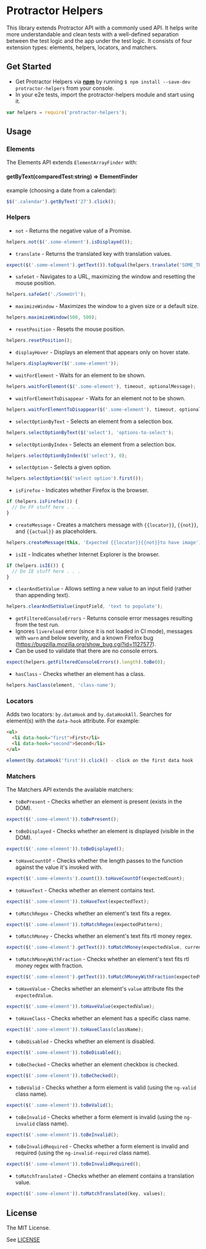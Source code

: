 # Protractor Helpers

This library extends Protractor API with a commonly used API. It helps write more understandable and clean tests with a well-defined separation between the test logic and the app under the test logic. It consists of four extension types: elements, helpers, locators, and matchers.

## Get Started
* Get Protractor Helpers via **[npm](https://www.npmjs.com/)** by running `$ npm install --save-dev protractor-helpers` from your console.
* In your e2e tests, import the protractor-helpers module and start using it.
```js
var helpers = require('protractor-helpers');
```

## Usage
### Elements
The Elements API extends `ElementArrayFinder` with:
#### getByText(comparedTest:string) => ElementFinder

example (choosing a date from a calendar):
```js
$$('.calendar').getByText('27').click();
```

### Helpers
* `not` - Returns the negative value of a Promise.
```js
helpers.not($('.some-element').isDisplayed());
```

* `translate` - Returns the translated key with translation values.
```js
expect($('.some-element').getText()).toEqual(helpers.translate('SOME_TRANSLATION_KEY'));
```

* `safeGet` - Navigates to a URL, maximizing the window and resetting the mouse position.
```js
helpers.safeGet('./SomeUrl');
```

* `maximizeWindow` - Maximizes the window to a given size or a default size.
```js
helpers.maximizeWindow(500, 500);
```

* `resetPosition` - Resets the mouse position.
```js
helpers.resetPosition();
```

* `displayHover` - Displays an element that appears only on hover state.
```js
helpers.displayHover($('.some-element'));
```

* `waitForElement` - Waits for an element to be shown.
```js
helpers.waitForElement($('.some-element'), timeout, optionalMessage);
```

* `waitForElementToDisappear` - Waits for an element not to be shown.
```js
helpers.waitForElementToDisappear($('.some-element'), timeout, optionalMessage);
```

* `selectOptionByText` - Selects an element from a selection box.
```js
helpers.selectOptionByText($('select'), 'options-to-select');
```

* `selectOptionByIndex` - Selects an element from a selection box.
```js
helpers.selectOptionByIndex($('select'), 0);
```

* `selectOption` - Selects a given option.
```js
helpers.selectOption($$('select option').first());
```

* `isFirefox` - Indicates whether Firefox is the browser.
```js
if (helpers.isFirefox()) {
  // Do FF stuff here . . .
}
```

* `createMessage` - Creates a matchers message with `{{locator}}`, `{{not}}`, and `{{actual}}` as placeholders.
```js
helpers.createMessage(this, 'Expected {{locator}}{{not}}to have image') + '.');
```

* `isIE` - Indicates whether Internet Explorer is the browser.
```js
if (helpers.isIE()) {
  // Do IE stuff here . . .
}
```

* `clearAndSetValue` - Allows setting a new value to an input field (rather than appending text).
```js
helpers.clearAndSetValue(inputField, 'text to populate');
```

* `getFilteredConsoleErrors` - Returns console error messages resulting from the test run.
* Ignores `livereload` error (since it is not loaded in CI mode), messages with `warn` and below severity, and a known Firefox bug (https://bugzilla.mozilla.org/show_bug.cgi?id=1127577).
* Can be used to validate that there are no console errors.
```js
expect(helpers.getFilteredConsoleErrors().length).toBe(0);
```

* `hasClass` - Checks whether an element has a class.
```js
helpers.hasClass(element, 'class-name');
```

### Locators
Adds two locators: `by.dataHook` and `by.dataHookAll`.
Searches for element(s) with the `data-hook` attribute. For example:
```html
<ul>
  <li data-hook="first">First</li>
  <li data-hook="second">Second</li>
</ul>
```
```js
element(by.dataHook('first')).click() - click on the first data hook
```

### Matchers
The Matchers API extends the available matchers:
* `toBePresent` - Checks whether an element is present (exists in the DOM).
```js
expect($('.some-element')).toBePresent();
```

* `toBeDisplayed` - Checks whether an element is displayed (visible in the DOM).
```js
expect($('.some-element')).toBeDisplayed();
```

* `toHaveCountOf` - Checks whether the length passes to the function against the value it's invoked with.
```js
expect($('.some-elements').count()).toHaveCountOf(expectedCount);
```

* `toHaveText` - Checks whether an element contains text.
```js
expect($('.some-element')).toHaveText(expectedText);
```

* `toMatchRegex` - Checks whether an element's text fits a regex.
```js
expect($('.some-element')).toMatchRegex(expectedPattern);
```

* `toMatchMoney` - Checks whether an element's text fits rtl money regex.
```js
expect($('.some-element').getText()).toMatchMoney(expectedValue, currencySymbol);
```

* `toMatchMoneyWithFraction` - Checks whether an element's text fits rtl money regex with fraction.
```js
expect($('.some-element').getText()).toMatchMoneyWithFraction(expectedValue, currencySymbol);
```

* `toHaveValue` - Checks whether an element's `value` attribute fits the `expectedValue`.
```js
expect($('.some-element')).toHaveValue(expectedValue);
```

* `toHaveClass` - Checks whether an element has a specific class name.
```js
expect($('.some-element')).toHaveClass(className);
```

* `toBeDisabled` - Checks whether an element is disabled.
```js
expect($('.some-element')).toBeDisabled();
```

* `toBeChecked` - Checks whether an element checkbox is checked.
```js
expect($('.some-element')).toBeChecked();
```

* `toBeValid` - Checks whether a form element is valid (using the `ng-valid` class name).
```js
expect($('.some-element')).toBeValid();
```

* `toBeInvalid` - Checks whether a form element is invalid (using the `ng-invalid` class name).
```js
expect($('.some-element')).toBeInvalid();
```

* `toBeInvalidRequired` - Checks whether a form element is invalid and required (using the `ng-invalid-required` class name).
```js
expect($('.some-element')).toBeInvalidRequired();
```

* `toMatchTranslated` - Checks whether an element contains a translation value.
```js
expect($('.some-element')).toMatchTranslated(key, values);
```

## License

The MIT License.

See [LICENSE](https://github.com/wix/protractor-helpers/blob/master/LICENSE)
